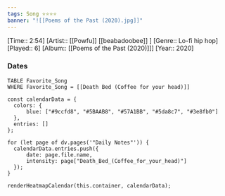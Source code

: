 ```yaml
---
tags: Song ⭐⭐⭐⭐ 
banner: "![[Poems of the Past (2020).jpg]]"
---
```

[Time:: 2:54]
[Artist:: [[Powfu]] [[beabadoobee]] ]
[Genre:: Lo-fi hip hop]
[Played:: 6]
[Album:: [[Poems of the Past (2020)]]]
[Year:: 2020]
### Dates
````dataview
TABLE Favorite_Song
WHERE Favorite_Song = [[Death Bed (Coffee for your head)]]
````

  ```dataviewjs
const calendarData = { 
	colors: { 
		blue: ["#9ccfd8", "#5BAAB8", "#57A1BB", "#5da8c7", "#3e8fb0"] 
	}, 
	entries: [] 
}; 

for (let page of dv.pages('"Daily Notes"')) { 
	calendarData.entries.push({ 
		date: page.file.name, 
		intensity: page["Death_Bed_(Coffee_for_your_head)"]
	}); 
} 

renderHeatmapCalendar(this.container, calendarData);
```
